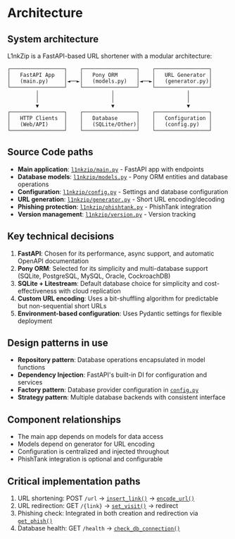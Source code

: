 # Architecture

## System architecture
L1nkZip is a FastAPI-based URL shortener with a modular architecture:

```
┌─────────────────┐    ┌─────────────────┐    ┌─────────────────┐
│   FastAPI App   │    │   Pony ORM      │    │   URL Generator │
│   (main.py)     │◄──►│   (models.py)   │◄──►│   (generator.py)│
└─────────────────┘    └─────────────────┘    └─────────────────┘
         │                       │                       │
         │                       │                       │
         ▼                       ▼                       ▼
┌─────────────────┐    ┌─────────────────┐    ┌─────────────────┐
│   HTTP Clients  │    │   Database      │    │   Configuration │
│   (Web/API)     │    │   (SQLite/Other)│    │   (config.py)   │
└─────────────────┘    └─────────────────┘    └─────────────────┘
```

## Source Code paths
- **Main application**: [`l1nkzip/main.py`](l1nkzip/main.py:1) - FastAPI app with endpoints
- **Database models**: [`l1nkzip/models.py`](l1nkzip/models.py:1) - Pony ORM entities and database operations
- **Configuration**: [`l1nkzip/config.py`](l1nkzip/config.py:1) - Settings and database configuration
- **URL generation**: [`l1nkzip/generator.py`](l1nkzip/generator.py:1) - Short URL encoding/decoding
- **Phishing protection**: [`l1nkzip/phishtank.py`](l1nkzip/phishtank.py:1) - PhishTank integration
- **Version management**: [`l1nkzip/version.py`](l1nkzip/version.py:1) - Version tracking

## Key technical decisions
1. **FastAPI**: Chosen for its performance, async support, and automatic OpenAPI documentation
2. **Pony ORM**: Selected for its simplicity and multi-database support (SQLite, PostgreSQL, MySQL, Oracle, CockroachDB)
3. **SQLite + Litestream**: Default database choice for simplicity and cost-effectiveness with cloud replication
4. **Custom URL encoding**: Uses a bit-shuffling algorithm for predictable but non-sequential short URLs
5. **Environment-based configuration**: Uses Pydantic settings for flexible deployment

## Design patterns in use
- **Repository pattern**: Database operations encapsulated in model functions
- **Dependency Injection**: FastAPI's built-in DI for configuration and services
- **Factory pattern**: Database provider configuration in [`config.py`](l1nkzip/config.py:38)
- **Strategy pattern**: Multiple database backends with consistent interface

## Component relationships
- The main app depends on models for data access
- Models depend on generator for URL encoding
- Configuration is centralized and injected throughout
- PhishTank integration is optional and configurable

## Critical implementation paths
1. URL shortening: POST `/url` → [`insert_link()`](l1nkzip/models.py:63) → [`encode_url()`](l1nkzip/generator.py:132)
2. URL redirection: GET `/{link}` → [`set_visit()`](l1nkzip/models.py:74) → redirect
3. Phishing check: Integrated in both creation and redirection via [`get_phish()`](l1nkzip/phishtank.py:40)
4. Database health: GET `/health` → [`check_db_connection()`](l1nkzip/models.py:95)

